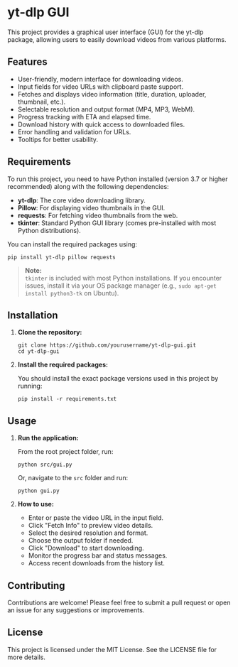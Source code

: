 # yt-dlp GUI

This project provides a graphical user interface (GUI) for the yt-dlp package, allowing users to easily download videos from various platforms.

## Features

- User-friendly, modern interface for downloading videos.
- Input fields for video URLs with clipboard paste support.
- Fetches and displays video information (title, duration, uploader, thumbnail, etc.).
- Selectable resolution and output format (MP4, MP3, WebM).
- Progress tracking with ETA and elapsed time.
- Download history with quick access to downloaded files.
- Error handling and validation for URLs.
- Tooltips for better usability.

## Requirements

To run this project, you need to have Python installed (version 3.7 or higher recommended) along with the following dependencies:

- **yt-dlp**: The core video downloading library.
- **Pillow**: For displaying video thumbnails in the GUI.
- **requests**: For fetching video thumbnails from the web.
- **tkinter**: Standard Python GUI library (comes pre-installed with most Python distributions).

You can install the required packages using:

```
pip install yt-dlp pillow requests
```

> **Note:**  
> `tkinter` is included with most Python installations. If you encounter issues, install it via your OS package manager (e.g., `sudo apt-get install python3-tk` on Ubuntu).

## Installation

1. **Clone the repository:**
   ```
   git clone https://github.com/yourusername/yt-dlp-gui.git
   cd yt-dlp-gui
   ```

2. **Install the required packages:**
   
   You should install the exact package versions used in this project by running:
   ```
   pip install -r requirements.txt
   ```

## Usage

1. **Run the application:**
   
   From the root project folder, run:
   ```
   python src/gui.py
   ```
   Or, navigate to the `src` folder and run:
   ```
   python gui.py
   ```

2. **How to use:**
   - Enter or paste the video URL in the input field.
   - Click "Fetch Info" to preview video details.
   - Select the desired resolution and format.
   - Choose the output folder if needed.
   - Click "Download" to start downloading.
   - Monitor the progress bar and status messages.
   - Access recent downloads from the history list.

## Contributing

Contributions are welcome! Please feel free to submit a pull request or open an issue for any suggestions or improvements.

## License

This project is licensed under the MIT License. See the LICENSE file for more details.